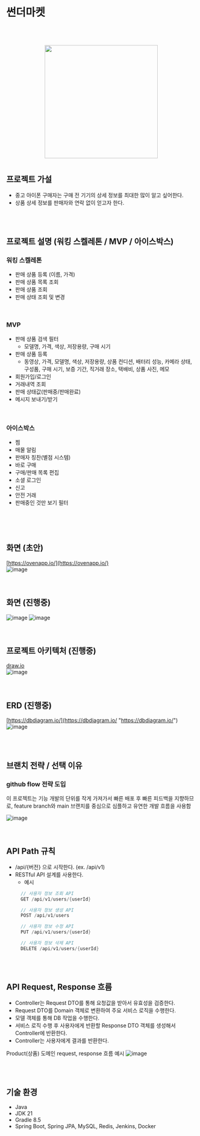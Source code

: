 # 썬더마켓

<p align="center" style="color:gray">
  <img style="margin:50px 0 10px 0" src="https://github.com/f-lab-edu/team-timing/assets/25719259/bf6659dd-6bb5-4a3c-aa3f-ec878906597e" alt="" width=300 />


## 프로젝트 가설
- 중고 아이폰 구매자는 구매 전 기기의 상세 정보를 최대한 많이 알고 싶어한다.
- 상품 상세 정보를 판매자와 연락 없이 얻고자 한다.
</br>
</br>

## 프로젝트 설명 (워킹 스켈레톤 / MVP / 아이스박스)
### 워킹 스켈레톤
- 판매 상품 등록 (이름, 가격)
- 판매 상품 목록 조회
- 판매 상품 조회
- 판매 상태 조회 및 변경

</br>

### MVP
- 판매 상품 검색 필터
  - 모델명, 가격, 색상, 저장용량, 구매 시기
- 판매 상품 등록
  - 동영상, 가격, 모델명, 색상, 저장용량, 상품 컨디션, 배터리 성능, 카메라 상태, 구성품, 구매 시기, 보증 기간, 직거래 장소, 택배비, 상품 사진, 메모
- 회원가입/로그인
- 거래내역 조회
- 판매 상태값(판매중/판매완료)
- 메시지 보내기/받기

</br>

### 아이스박스
- 찜
- 매물 알림
- 판매자 칭찬(별점 시스템)
- 바로 구매
- 구매/판매 목록 편집
- 소셜 로그인
- 신고
- 안전 거래
- 판매중인 것만 보기 필터

</br>
</br>
</br>

## 화면 (초안)
[https://ovenapp.io/](https://ovenapp.io/)
</br>
![image](https://github.com/f-lab-edu/thunder-market/assets/25719259/4f86aafd-c1cc-400d-856f-9eae58f02d6b)
</br>
</br>
</br>

## 화면 (진행중)

![image](https://github.com/user-attachments/assets/380dc99c-6a64-42be-94bf-c89c65686336)
![image](https://github.com/user-attachments/assets/fcc248b2-4482-433d-ac75-589c8a899638)
</br>
</br>
</br>

## 프로젝트 아키텍처 (진행중)
[draw.io](https://draw.io "https://draw.io")
</br>
![image](https://github.com/f-lab-edu/team-timing/assets/25719259/ce963abe-0c6f-4e5c-ae41-ecf42909a599)
</br>
</br>
</br>

## ERD (진행중)
[https://dbdiagram.io/](https://dbdiagram.io/ "https://dbdiagram.io/")
</br>
![image](https://github.com/f-lab-edu/thunder-market/assets/25719259/b347a282-8b08-4903-a990-6a79d610cd37)

</br>
</br>

## 브랜치 전략 / 선택 이유
### github flow 전략 도입
이 프로젝트는 기능 개발의 단위를 작게 가져가서 빠른 배포 후 빠른 피드백을 지향하므로, feature branch와 main 브랜치를 중심으로 심플하고 유연한 개발 흐름을 사용함

![image](https://github.com/user-attachments/assets/3abd4f85-a7b9-4155-b085-05186316e7c2)
</br>
</br>
</br>

## API Path 규칙
- /api/{버전} 으로 시작한다. (ex. /api/v1)
- RESTful API 설계를 사용한다.
  - 예시
  ```java
    // 사용자 정보 조회 API
    GET /api/v1/users/{userId}

    // 사용자 정보 생성 API
    POST /api/v1/users

    // 사용자 정보 수정 API
    PUT /api/v1/users/{userId}

    // 사용자 정보 삭제 API
    DELETE /api/v1/users/{userId}
    ```
    </br>
    </br>

## API Request, Response 흐름
- Controller는 Request DTO를 통해 요청값을 받아서 유효성을 검증한다.
- Request DTO를 Domain 객체로 변환하여 주요 서비스 로직을 수행한다.
- 모델 객체를 통해 DB 작업을 수행한다.
- 서비스 로직 수행 후 사용자에게 반환할 Response DTO 객체를 생성해서 Controller에 반환한다.
- Controller는 사용자에게 결과를 반환한다.

Product(상품) 도메인 request, response 흐름 예시
![image](https://github.com/f-lab-edu/thunder-market/assets/25719259/93c30eb6-8ff1-4e41-8818-5700e2923ad7)

</br>
</br>

## 기술 환경
- Java
- JDK 21
- Gradle 8.5
- Spring Boot, Spring JPA, MySQL, Redis, Jenkins, Docker
</br>
</br>
